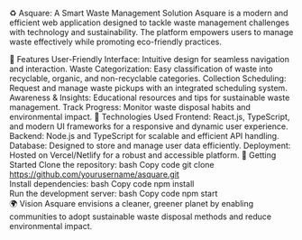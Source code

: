 ♻️ Asquare: A Smart Waste Management Solution
Asquare is a modern and efficient web application designed to tackle waste management challenges with technology and sustainability. The platform empowers users to manage waste effectively while promoting eco-friendly practices.

🌟 Features
User-Friendly Interface: Intuitive design for seamless navigation and interaction.
Waste Categorization: Easy classification of waste into recyclable, organic, and non-recyclable categories.
Collection Scheduling: Request and manage waste pickups with an integrated scheduling system.
Awareness & Insights: Educational resources and tips for sustainable waste management.
Track Progress: Monitor waste disposal habits and environmental impact.
🔧 Technologies Used
Frontend: React.js, TypeScript, and modern UI frameworks for a responsive and dynamic user experience.
Backend: Node.js and TypeScript for scalable and efficient API handling.
Database: Designed to store and manage user data efficiently.
Deployment: Hosted on Vercel/Netlify for a robust and accessible platform.
🚀 Getting Started
Clone the repository:
bash
Copy code
git clone https://github.com/yourusername/asquare.git  
Install dependencies:
bash
Copy code
npm install  
Run the development server:
bash
Copy code
npm start  
🌍 Vision
Asquare envisions a cleaner, greener planet by enabling communities to adopt sustainable waste disposal methods and reduce environmental impact.

